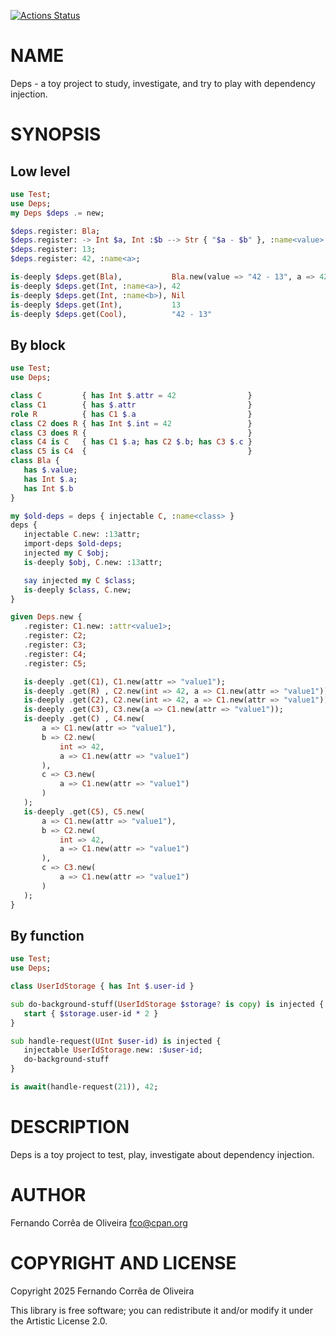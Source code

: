 [![Actions Status](https://github.com/FCO/Deps/actions/workflows/test.yml/badge.svg)](https://github.com/FCO/Deps/actions)

NAME
====

Deps - a toy project to study, investigate, and try to play with dependency injection.

SYNOPSIS
========

Low level
---------

```raku
use Test;
use Deps;
my Deps $deps .= new;

$deps.register: Bla;
$deps.register: -> Int $a, Int :$b --> Str { "$a - $b" }, :name<value>;
$deps.register: 13;
$deps.register: 42, :name<a>;

is-deeply $deps.get(Bla),           Bla.new(value => "42 - 13", a => 42, b => 13);
is-deeply $deps.get(Int, :name<a>), 42                                           ;
is-deeply $deps.get(Int, :name<b>), Nil                                          ;
is-deeply $deps.get(Int),           13                                           ;
is-deeply $deps.get(Cool),          "42 - 13"                                    ;
```

By block
--------

```raku
use Test;
use Deps;

class C         { has Int $.attr = 42                }
class C1        { has $.attr                         }
role R          { has C1 $.a                         }
class C2 does R { has Int $.int = 42                 }
class C3 does R {                                    }
class C4 is C   { has C1 $.a; has C2 $.b; has C3 $.c }
class C5 is C4  {                                    }
class Bla {
   has $.value;
   has Int $.a;
   has Int $.b
}

my $old-deps = deps { injectable C, :name<class> }
deps {
   injectable C.new: :13attr;
   import-deps $old-deps;
   injected my C $obj;
   is-deeply $obj, C.new: :13attr;

   say injected my C $class;
   is-deeply $class, C.new;
}

given Deps.new {
   .register: C1.new: :attr<value1>;
   .register: C2;
   .register: C3;
   .register: C4;
   .register: C5;

   is-deeply .get(C1), C1.new(attr => "value1");
   is-deeply .get(R) , C2.new(int => 42, a => C1.new(attr => "value1"));
   is-deeply .get(C2), C2.new(int => 42, a => C1.new(attr => "value1"));
   is-deeply .get(C3), C3.new(a => C1.new(attr => "value1"));
   is-deeply .get(C) , C4.new(
	   a => C1.new(attr => "value1"),
	   b => C2.new(
		   int => 42,
		   a => C1.new(attr => "value1")
	   ),
	   c => C3.new(
		   a => C1.new(attr => "value1")
	   )
   );
   is-deeply .get(C5), C5.new(
	   a => C1.new(attr => "value1"),
	   b => C2.new(
		   int => 42,
		   a => C1.new(attr => "value1")
	   ),
	   c => C3.new(
		   a => C1.new(attr => "value1")
	   )
   );
}
```

By function
-----------

```raku
use Test;
use Deps;

class UserIdStorage { has Int $.user-id }

sub do-background-stuff(UserIdStorage $storage? is copy) is injected {
   start { $storage.user-id * 2 }
}

sub handle-request(UInt $user-id) is injected {
   injectable UserIdStorage.new: :$user-id;
   do-background-stuff
}

is await(handle-request(21)), 42;
```

DESCRIPTION
===========

Deps is a toy project to test, play, investigate about dependency injection.

AUTHOR
======

Fernando Corrêa de Oliveira <fco@cpan.org>

COPYRIGHT AND LICENSE
=====================

Copyright 2025 Fernando Corrêa de Oliveira

This library is free software; you can redistribute it and/or modify it under the Artistic License 2.0.

